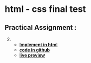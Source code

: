 # html - css final test

## Practical Assignment :

2. - [**Implement in html**](https://startbootstrap.com/previews/creative)
   - [**code in github**](https://github.com/HOS-ELDIN/DEPI-React/tree/main/html-css-final-test)
   - [**live preview**](https://hos-eldin.github.io/DEPI-React/html-css-final-test/index.html)

